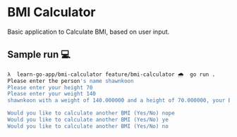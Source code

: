 # BMI Calculator

Basic application to Calculate BMI, based on user input.

## Sample run 💻

```bash
λ  learn-go-app/bmi-calculator feature/bmi-calculator 🌧  go run .
Please enter the person's name shawnkoon
Please enter your height 70
Please enter your weight 140
shawnkoon with a weight of 140.000000 and a height of 70.000000, your BMI is 20.085714 you are normal.

Would you like to calculate another BMI (Yes/No) nope
Would you like to calculate another BMI (Yes/No) ye
Would you like to calculate another BMI (Yes/No) no
```
